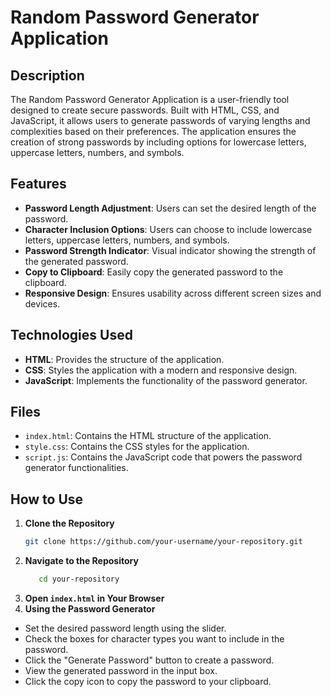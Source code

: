 # Random Password Generator Application

## Description

The Random Password Generator Application is a user-friendly tool designed to create secure passwords. Built with HTML, CSS, and JavaScript, it allows users to generate passwords of varying lengths and complexities based on their preferences. The application ensures the creation of strong passwords by including options for lowercase letters, uppercase letters, numbers, and symbols.

## Features

- **Password Length Adjustment**: Users can set the desired length of the password.
- **Character Inclusion Options**: Users can choose to include lowercase letters, uppercase letters, numbers, and symbols.
- **Password Strength Indicator**: Visual indicator showing the strength of the generated password.
- **Copy to Clipboard**: Easily copy the generated password to the clipboard.
- **Responsive Design**: Ensures usability across different screen sizes and devices.

## Technologies Used

- **HTML**: Provides the structure of the application.
- **CSS**: Styles the application with a modern and responsive design.
- **JavaScript**: Implements the functionality of the password generator.

## Files

- `index.html`: Contains the HTML structure of the application.
- `style.css`: Contains the CSS styles for the application.
- `script.js`: Contains the JavaScript code that powers the password generator functionalities.

## How to Use

1. **Clone the Repository**
   ```bash
   git clone https://github.com/your-username/your-repository.git
2. **Navigate to the Repository**
   ```bash
      cd your-repository
3. **Open `index.html` in Your Browser**
4. **Using the Password Generator**
- Set the desired password length using the slider.
- Check the boxes for character types you want to include in the password.
- Click the "Generate Password" button to create a password.
- View the generated password in the input box.
- Click the copy icon to copy the password to your clipboard.
